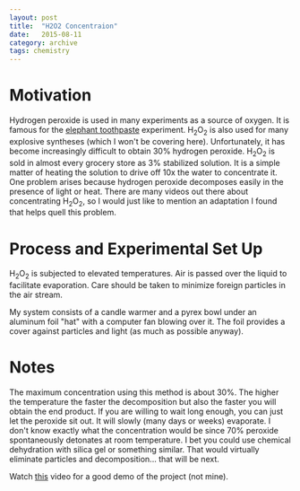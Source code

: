 ```yaml
---
layout: post
title:  "H2O2 Concentraion"
date:   2015-08-11
category: archive
tags: chemistry
---
```

<!--more-->
# Motivation

Hydrogen peroxide is used in many experiments as a source of oxygen. It is famous for the [elephant toothpaste](https://www.youtube.com/watch?v=ezsur0L0L1c) experiment. H<sub>2</sub>O<sub>2</sub> is also used for many explosive syntheses (which I won't be covering here). Unfortunately, it has become increasingly difficult to obtain 30% hydrogen peroxide. H<sub>2</sub>O<sub>2</sub> is sold in almost every grocery store as 3% stabilized solution. It is a simple matter of heating the solution to drive off 10x the water to concentrate it. One problem arises because hydrogen peroxide decomposes easily in the presence of light or heat. There are many videos out there about concentrating H<sub>2</sub>O<sub>2</sub>, so I would just like to mention an adaptation I found that helps quell this problem.

# Process and Experimental Set Up

H<sub>2</sub>O<sub>2</sub> is subjected to elevated temperatures. Air is passed over the liquid to facilitate evaporation. Care should be taken to minimize foreign particles in the air stream.

My system consists of a candle warmer and a pyrex bowl under an aluminum foil "hat" with a computer fan blowing over it. The foil provides a cover against particles and light (as much as possible anyway).

# Notes

The maximum concentration using this method is about 30%. The higher the temperature the faster the decomposition but also the faster you will obtain the end product. If you are willing to wait long enough, you can just let the peroxide sit out. It will slowly (many days or weeks) evaporate. I don't know exactly what the concentration would be since 70% peroxide spontaneously detonates at room temperature. I bet you could use chemical dehydration with silica gel or something similar. That would virtually eliminate particles and decomposition... that will be next.

Watch [this](https://www.youtube.com/watch?v=xvYeefmbmZI) video for a good demo of the project (not mine).
